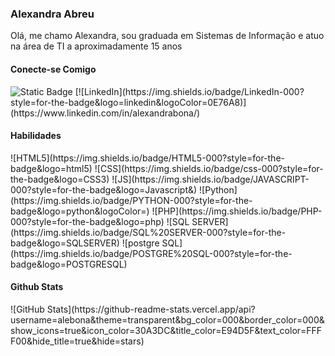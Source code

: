 <h3>Alexandra Abreu</h3>
<p>Olá, me chamo Alexandra, sou graduada em Sistemas de Informação e atuo na área de TI a 
aproximadamente 15 anos</p>

<h4>Conecte-se Comigo</h4>
<img alt="Static Badge" src="https://img.shields.io/badge/:badgeContent?logo=GitHub&logoColor=black&label=GitHub&color=blue">
[![LinkedIn](https://img.shields.io/badge/LinkedIn-000?style=for-the-badge&logo=linkedin&logoColor=0E76A8)](https://www.linkedin.com/in/alexandrabona/)

<h4>Habilidades</h4>
![HTML5](https://img.shields.io/badge/HTML5-000?style=for-the-badge&logo=html5)
![CSS](https://img.shields.io/badge/css-000?style=for-the-badge&logo=CSS3)
![JS](https://img.shields.io/badge/JAVASCRIPT-000?style=for-the-badge&logo=Javascript&)
![Python](https://img.shields.io/badge/PYTHON-000?style=for-the-badge&logo=python&logoColor=)
![PHP](https://img.shields.io/badge/PHP-000?style=for-the-badge&logo=php)
![SQL SERVER](https://img.shields.io/badge/SQL%20SERVER-000?style=for-the-badge&logo=SQLSERVER)
![postgre SQL](https://img.shields.io/badge/POSTGRE%20SQL-000?style=for-the-badge&logo=POSTGRESQL)

<h4>Github Stats</h4>
![GitHub Stats](https://github-readme-stats.vercel.app/api?username=alebona&theme=transparent&bg_color=000&border_color=000&show_icons=true&icon_color=30A3DC&title_color=E94D5F&text_color=FFFF00&hide_title=true&hide=stars)
